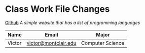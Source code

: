 # Class Work File Changes
[Github](https://github.com/victor3590/ClassWorkRepository "Github Repository")
_A simple website that has a list of programming languages_


|Name|Email|Major|     
|----|-----|-------|      
|Victor|victor@montclair.edu|Computer Science| 
